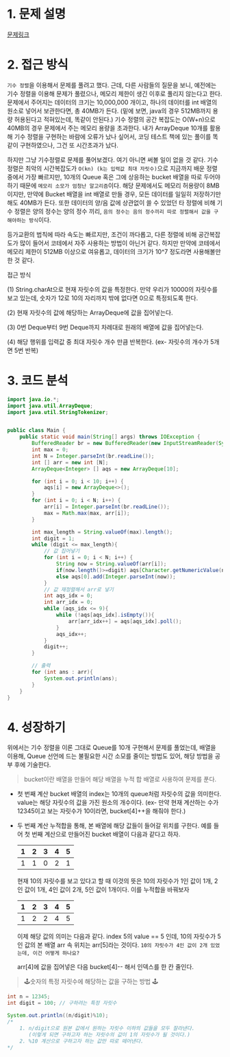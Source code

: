 # 1. 문제 설명

[문제링크](https://www.acmicpc.net/problem/10989)

# 2. 접근 방식

`기수 정렬`을 이용해서 문제를 풀려고 했다. 근데, 다른 사람들의 질문을 보니, 예전에는 기수 정렬을 이용해 문제가 풀렸으나, 메모리 제한이 생긴 이후로 풀리지 않는다고 한다. 문제에서 주어지는 데이터의 크기는 10,000,000 개이고, 하나의 데이터를 int 배열의 원소로 넣어서 보관한다면, 총 40MB가 든다. (밑에 보면, java의 경우 512MB까지 용량 허용된다고 적혀있는데, 똑같이 안된다.)
기수 정렬의 공간 복잡도는 O(W+n)으로 40MB의 경우 문제에서 주는 메모리 용량을 초과한다. 내가 ArrayDeque 10개를 활용해 기수 정렬을 구현하는 바람에 오류가 났나 싶어서, 코딩 테스트 책에 있는 풀이를 똑같이 구현하였으나, 그건 또 시간초과가 났다.

하지만 그냥 기수정렬로 문제를 풀어보겠다. 여기 아니면 써볼 일이 없을 것 같다. 기수정렬은 최악의 시간복잡도가 `O(kn) (k는 입력값 최대 자릿수)`으로 지금까지 배운 정렬 중에서 가장 빠르지만, 10개의 Queue 혹은 그에 상응하는 bucket 배열을 따로 두어야 하기 때문에 `메모리 소모가 엄청난 알고리즘`이다.
해당 문제에서도 메모리 허용량이 8MB 이지만, 만약에 Bucket 배열을 int 배열로 만들 경우, 모든 데이터를 일일히 저장하기만 해도 40MB가 든다. 
또한 데이터의 양/음 값에 상관없이 쓸 수 있었던 타 정렬에 비해 기수 정렬은 양의 정수는 양의 정수 끼리, `음의 정수는 음의 정수끼리 따로 정렬해서 값을 구해야하는 방식`이다. 


등가교환의 법칙에 따라 속도는 빠르지만, 조건이 까다롭고, 다른 정렬에 비해 공간복잡도가 많이 들어서 코테에서 자주 사용하는 방법이 아닌거 같다. 하지만 만약에 코테에서 메모리 제한이 512MB 이상으로 여유롭고, 데이터의 크기가 10^7 정도라면 사용해볼만 한 것 같다.

접근 방식 

(1) String.charAt으로 현재 자릿수의 값을 특정한다. 만약 우리가 10000의 자릿수를 보고 있는데, 숫자가 12로 10의 자리까지 밖에 없다면 0으로 특정되도록 한다.

(2) 현재 자릿수의 값에 해당하는 ArrayDeque에 값을 집어넣는다.

(3) 0번 Deque부터 9번 Deque까지 차례대로 원래의 배열에 값을 집어넣는다. 

(4) 해당 행위를 입력값 중 최대 자릿수 개수 만큼 반복한다. (ex- 자릿수의 개수가 5개면 5번 반복)

# 3. 코드 분석 

```java
import java.io.*;
import java.util.ArrayDeque;
import java.util.StringTokenizer;


public class Main {
    public static void main(String[] args) throws IOException {
        BufferedReader br = new BufferedReader(new InputStreamReader(System.in));
        int max = 0;
        int N = Integer.parseInt(br.readLine());
        int [] arr = new int [N];
        ArrayDeque<Integer> [] aqs = new ArrayDeque[10];

        for (int i = 0; i < 10; i++) {
            aqs[i] = new ArrayDeque<>();
        }
        for (int i = 0; i < N; i++) {
            arr[i] = Integer.parseInt(br.readLine());
            max = Math.max(max, arr[i]);
        }

        int max_length = String.valueOf(max).length();
        int digit = 1;
        while (digit <= max_length){
            // 값 집어넣기
            for (int i = 0; i < N; i++) {
                String now = String.valueOf(arr[i]);
                if(now.length()>=digit) aqs[Character.getNumericValue(now.charAt(now.length()-digit))].add(Integer.parseInt(now));
                else aqs[0].add(Integer.parseInt(now));
            }
            // 값 재정렬해서 arr로 넣기
            int aqs_idx = 0;
            int arr_idx = 0;
            while (aqs_idx <= 9){
                while (!aqs[aqs_idx].isEmpty()){
                    arr[arr_idx++] = aqs[aqs_idx].poll();
                }
                aqs_idx++;
            }
            digit++;
        }

        // 출력
        for (int ans : arr){
            System.out.println(ans);
        }
    }
}
```

# 4. 성장하기

위에서는 기수 정렬을 이론 그대로 Queue를 10개 구현해서 문제를 풀었는데, 배열을 이용해, Queue 선언에 드는 불필요한 시간 소모를 줄이는 방법도 있어, 해당 방법을 공부 후에 기술한다. 

> bucket이란 배열을 만들어 해당 배열을 누적 합 배열로 사용하여 문제를 푼다.

- 첫 번째 계산
  bucket 배열의 index는 10개의 queue처럼 자릿수의 값을 의미한다. value는 해당 자릿수의 값을 가진 원소의 개수이다.
  (ex- 만약 현재 계산하는 수가 12345이고 보는 자릿수가 10이라면, bucket[4]++을 해줘야 한다.)

- 두 번째 계산
  누적합을 통해, 본 배열에 해당 값들이 들어갈 위치를 구한다. 예를 들어 
  첫 번째 계산으로 만들어진 bucket 배열이 다음과 같다고 하자. 

  | 1    | 2    | 3    | 4    | 5    |
  | ---- | ---- | ---- | ---- | ---- |
  | 1    | 1    | 0    | 2    | 1    |

  현재 10의 자릿수를 보고 있다고 할 때 이것의 뜻은 10의 자릿수가 1인 값이 1개, 2인 값이 1개, 4인 값이 2개, 5인 값이 1개이다.
  이를 누적합을 바꿔보자

  | 1    | 2    | 3    | 4    | 5    |
  | ---- | ---- | ---- | ---- | ---- |
  | 1    | 2    | 2    | 4    | 5    |

  이제 해당 값의 의미는 다음과 같다. index 5의 value == 5 인데, 10의 자릿수가 5인 값의 본 배열 arr 속 위치는 arr[5]라는 것이다. 
  `10의 자릿수가 4인 값이 2개 있었는데, 이건 어떻게 하나요?`

  arr[4]에 값을 집어넣은 다음 bucket[4]-- 해서 인덱스를 한 칸 줄인다. 

> 🕹️숫자의 특정 자릿수에 해당하는 값을 구하는 방법 🕹️

```java
int n = 12345; 
int digit = 100; // 구하려는 특정 자릿수 

System.out.println((n/digit)%10);
/*
	1. n/digit으로 원본 값에서 원하는 자릿수 이하의 값들을 모두 잘라낸다.
	   (이렇게 되면 구하고자 하는 자릿수의 값이 1의 자릿수가 될 것이다.)
	2. %10 계산으로 구하고자 하는 값만 따로 떼어낸다.
*/
```
